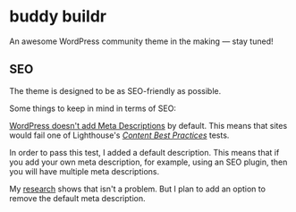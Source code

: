 # buddy buildr
An awesome WordPress community theme in the making — stay tuned!

## SEO

The theme is designed to be as SEO-friendly as possible.

Some things to keep in mind in terms of SEO:

[WordPress doesn't add Meta Descriptions](https://codex.wordpress.org/Meta_Tags_in_WordPress) by default. This means that sites would fail one of Lighthouse's [_Content Best Practices_](https://web.dev/meta-description/) tests.

In order to pass this test, I added a default description. This means that if you add your own meta description, for example, using an SEO plugin, then you will have multiple meta descriptions.

My [research](https://help.dragonmetrics.com/en/articles/80693-multiple-meta-descriptions) shows that isn't a problem. But I plan to add an option to remove the default meta description.
